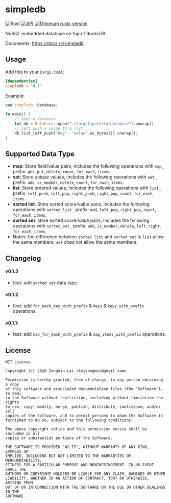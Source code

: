 # simpledb

![Rust](https://github.com/leizongmin/simpledb/workflows/Rust/badge.svg)
[![API](https://docs.rs/simpledb/badge.svg)](https://docs.rs/simpledb)
[![Minimum rustc version](https://img.shields.io/badge/rustc-1.45+-lightgray.svg)](https://github.com/leizongmin/simpledb#rust-version-requirements)

NoSQL embedded database on top of RocksDB.

Documents: https://docs.rs/simpledb

## Usage

Add this to your `Cargo.toml`:

```toml
[dependencies]
simpledb = "0.1"
```

Example:

```rust
use simpledb::Database;

fn main() {
    // open a database
    let db = Database::open("./target/path/to/database").unwrap();
    // left push a value to a list
    db.list_left_push("key", "value".as_bytes()).unwrap();
}
```

## Supported Data Type
- **map**: Store field/value pairs, includes the following operations with `map_` prefix: `get`, `put`, `delete`, `count`, `for_each`, `items`.
- **set**: Store unique values, includes the following operations with `set_` prefix: `add`, `is_member`, `delete`, `count`, `for_each`, `items`.
- **list**: Store ordered values, includes the following operations with `list_` prefix: `left_push`, `left_pop`, `right_push`, `right_pop`, `count`, `for_each`, `items`.
- **sorted list**: Store sorted score/value pairs, includes the following operations with `sorted_list_` prefix: `add`, `left_pop`, `right_pop`, `count`, `for_each`, `items`.
- **sorted set**: store sorted score/value pairs, includes the following operations with `sorted_set_` prefix: `add`, `is_member`, `delete`, `left`, `right`, `for_each`, `items`.
- Notes: the difference between `sorted list` and `sorted set` is `list` allow the same members, `set` does not allow the same members.

## Changelog

#### v0.1.3

- feat: add `sorted set` data type.

#### v0.1.2
- feat: add `for_each_key_with_prefix` & `keys` & `keys_with_prefix` operations.

#### v0.1.1:
- feat: add `map_for_each_with_prefix` & `map_items_with_prefix` operations.


## License

```text
MIT License

Copyright (c) 2020 Zongmin Lei <leizongmin@gmail.com>

Permission is hereby granted, free of charge, to any person obtaining a copy
of this software and associated documentation files (the "Software"), to deal
in the Software without restriction, including without limitation the rights
to use, copy, modify, merge, publish, distribute, sublicense, and/or sell
copies of the Software, and to permit persons to whom the Software is
furnished to do so, subject to the following conditions:

The above copyright notice and this permission notice shall be included in all
copies or substantial portions of the Software.

THE SOFTWARE IS PROVIDED "AS IS", WITHOUT WARRANTY OF ANY KIND, EXPRESS OR
IMPLIED, INCLUDING BUT NOT LIMITED TO THE WARRANTIES OF MERCHANTABILITY,
FITNESS FOR A PARTICULAR PURPOSE AND NONINFRINGEMENT. IN NO EVENT SHALL THE
AUTHORS OR COPYRIGHT HOLDERS BE LIABLE FOR ANY CLAIM, DAMAGES OR OTHER
LIABILITY, WHETHER IN AN ACTION OF CONTRACT, TORT OR OTHERWISE, ARISING FROM,
OUT OF OR IN CONNECTION WITH THE SOFTWARE OR THE USE OR OTHER DEALINGS IN THE
SOFTWARE.
```